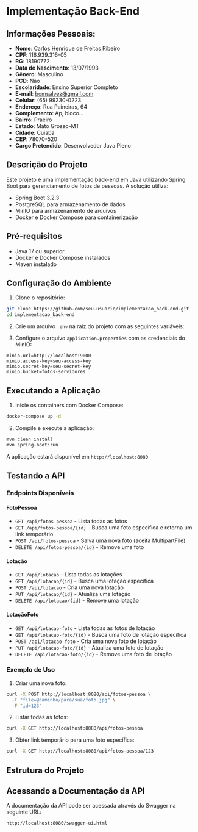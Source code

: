 # Implementação Back-End

## Informações Pessoais:

- **Nome**: Carlos Henrique de Freitas Ribeiro
- **CPF**: 116.939.316-05
- **RG**: 18190772
- **Data de Nascimento**: 13/07/1993
- **Gênero**: Masculino
- **PCD**: Não
- **Escolaridade**: Ensino Superior Completo
- **E-mail**: bomsalvez@gmail.com
- **Celular**: (65) 99230-0223
- **Endereço**: Rua Paineiras, 64
- **Complemento**: Ap, bloco...
- **Bairro**: Praeiro
- **Estado**: Mato Grosso-MT
- **Cidade**: Cuiabá
- **CEP**: 78070-520
- **Cargo Pretendido**: Desenvolvedor Java Pleno

## Descrição do Projeto
Este projeto é uma implementação back-end em Java utilizando Spring Boot para gerenciamento de fotos de pessoas. A solução utiliza:
- Spring Boot 3.2.3
- PostgreSQL para armazenamento de dados
- MinIO para armazenamento de arquivos
- Docker e Docker Compose para containerização

## Pré-requisitos
- Java 17 ou superior
- Docker e Docker Compose instalados
- Maven instalado

## Configuração do Ambiente

1. Clone o repositório:
```bash
git clone https://github.com/seu-usuario/implementacao_back-end.git
cd implementacao_back-end
```

2. Crie um arquivo `.env` na raiz do projeto com as seguintes variáveis:

3. Configure o arquivo `application.properties` com as credenciais do MinIO:
```properties
minio.url=http://localhost:9000
minio.access-key=seu-access-key
minio.secret-key=seu-secret-key
minio.bucket=fotos-servidores
```

## Executando a Aplicação

1. Inicie os containers com Docker Compose:
```bash
docker-compose up -d
```

2. Compile e execute a aplicação:
```bash
mvn clean install
mvn spring-boot:run
```

A aplicação estará disponível em `http://localhost:8080`

## Testando a API

### Endpoints Disponíveis

#### FotoPessoa
- `GET /api/fotos-pessoa` - Lista todas as fotos
- `GET /api/fotos-pessoa/{id}` - Busca uma foto específica e retorna um link temporário
- `POST /api/fotos-pessoa` - Salva uma nova foto (aceita MultipartFile)
- `DELETE /api/fotos-pessoa/{id}` - Remove uma foto

#### Lotação
- `GET /api/lotacao` - Lista todas as lotações
- `GET /api/lotacao/{id}` - Busca uma lotação específica
- `POST /api/lotacao` - Cria uma nova lotação
- `PUT /api/lotacao/{id}` - Atualiza uma lotação
- `DELETE /api/lotacao/{id}` - Remove uma lotação

#### LotaçãoFoto
- `GET /api/lotacao-foto` - Lista todas as fotos de lotação
- `GET /api/lotacao-foto/{id}` - Busca uma foto de lotação específica
- `POST /api/lotacao-foto` - Cria uma nova foto de lotação
- `PUT /api/lotacao-foto/{id}` - Atualiza uma foto de lotação
- `DELETE /api/lotacao-foto/{id}` - Remove uma foto de lotação

### Exemplo de Uso

1. Criar uma nova foto:
```bash
curl -X POST http://localhost:8080/api/fotos-pessoa \
  -F "file=@caminho/para/sua/foto.jpg" \
  -F "id=123"
```

2. Listar todas as fotos:
```bash
curl -X GET http://localhost:8080/api/fotos-pessoa
```

3. Obter link temporário para uma foto específica:
```bash
curl -X GET http://localhost:8080/api/fotos-pessoa/123
```
## Estrutura do Projeto

## Acessando a Documentação da API

A documentação da API pode ser acessada através do Swagger na seguinte URL:

```http request
http://localhost:8080/swagger-ui.html
```